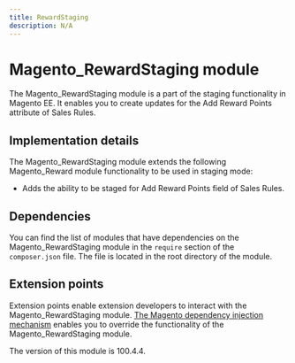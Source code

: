 ```yaml
---
title: RewardStaging
description: N/A
---
```


# Magento_RewardStaging module

The Magento_RewardStaging module is a part of the staging functionality in Magento EE. It enables you to create updates for the Add Reward Points attribute of Sales Rules.

## Implementation details

The Magento_RewardStaging module extends the following Magento_Reward module functionality to be used in staging mode:

- Adds the ability to be staged for Add Reward Points field of Sales Rules.

## Dependencies

You can find the list of modules that have dependencies on the Magento_RewardStaging module in the `require` section of the `composer.json` file. The file is located in the root directory of the module.

## Extension points

Extension points enable extension developers to interact with the Magento_RewardStaging module. [The Magento dependency injection mechanism](https://developer.adobe.com/commerce/php/development/components/dependency-injection/) enables you to override the functionality of the Magento_RewardStaging module.

<InlineAlert slots="text" />
The version of this module is 100.4.4.
